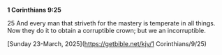 **1 Corinthians 9:25**

25 And every man that striveth for the mastery is temperate in all things. Now they do it to obtain a corruptible crown; but we an incorruptible.

[Sunday 23-March, 2025](https://getbible.net/kjv/1 Corinthians/9/25)
